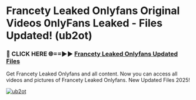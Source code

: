 # Francety Leaked Onlyfans Original Videos 0nlyFans Leaked - Files Updated! (ub2ot)

<h3>🔴 CLICK HERE 🌐==►► <a href="https://best4dudes.click/HH4t6V" rel="nofollow">Francety Leaked Onlyfans Updated Files</a></h3>

Get Francety Leaked Onlyfans and all content. Now you can access all videos and pictures of Francety Leaked Onlyfans. New Updated Files 2025!

[![ub2ot](https://github.com/user-attachments/assets/8c521d6e-e6e3-4a75-9320-d58ab9d79d5b)](https://best4dudes.click/HH4t6V)
